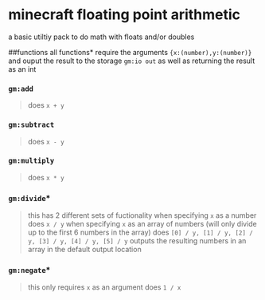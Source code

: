 # minecraft floating point arithmetic
a basic utiltiy pack to do math with floats and/or doubles

##functions
all functions\* require the arguments `{x:(number),y:(number)}` and ouput the result to the storage `gm:io out` as well as returning the result as an int

### `gm:add`
> does `x + y`

### `gm:subtract`
> does `x - y`

### `gm:multiply`
> does `x * y`

### `gm:divide`\*
> this has 2 different sets of fuctionality
when specifying `x` as a number
> does `x / y`
when specifying `x` as an array of numbers (will only divide up to the first 6 numbers in the array)
> does `[0] / y, [1] / y, [2] / y, [3] / y, [4] / y, [5] / y`
outputs the resulting numbers in an array in the default output location

### `gm:negate`\*
> this only requires `x` as an argument
> does `1 / x`
